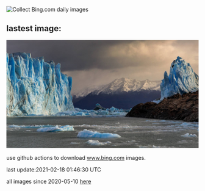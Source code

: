 ![Collect Bing.com daily images](https://github.com/counter2015/bing-daily-images/workflows/Collect%20Bing.com%20daily%20images/badge.svg)
## lastest image:
![](images/PeritoMorenoArgentina.jpg)

use github actions to download www.bing.com images.

last update:2021-02-18 01:46:30 UTC

all images since 2020-05-10 [here](https://github.com/counter2015/bing-daily-images/tree/master/images) 
